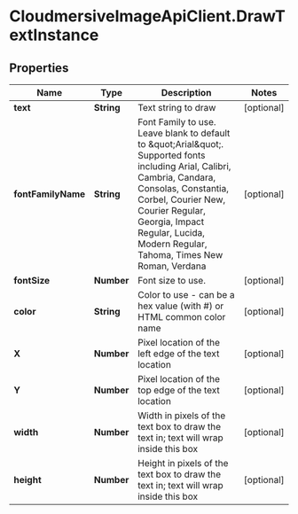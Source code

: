 # CloudmersiveImageApiClient.DrawTextInstance

## Properties
Name | Type | Description | Notes
------------ | ------------- | ------------- | -------------
**text** | **String** | Text string to draw | [optional] 
**fontFamilyName** | **String** | Font Family to use.  Leave blank to default to \&quot;Arial\&quot;.  Supported fonts including Arial, Calibri, Cambria, Candara, Consolas, Constantia, Corbel, Courier New, Courier Regular, Georgia, Impact Regular, Lucida, Modern Regular, Tahoma, Times New Roman, Verdana | [optional] 
**fontSize** | **Number** | Font size to use. | [optional] 
**color** | **String** | Color to use - can be a hex value (with #) or HTML common color name | [optional] 
**X** | **Number** | Pixel location of the left edge of the text location | [optional] 
**Y** | **Number** | Pixel location of the top edge of the text location | [optional] 
**width** | **Number** | Width in pixels of the text box to draw the text in; text will wrap inside this box | [optional] 
**height** | **Number** | Height in pixels of the text box to draw the text in; text will wrap inside this box | [optional] 


